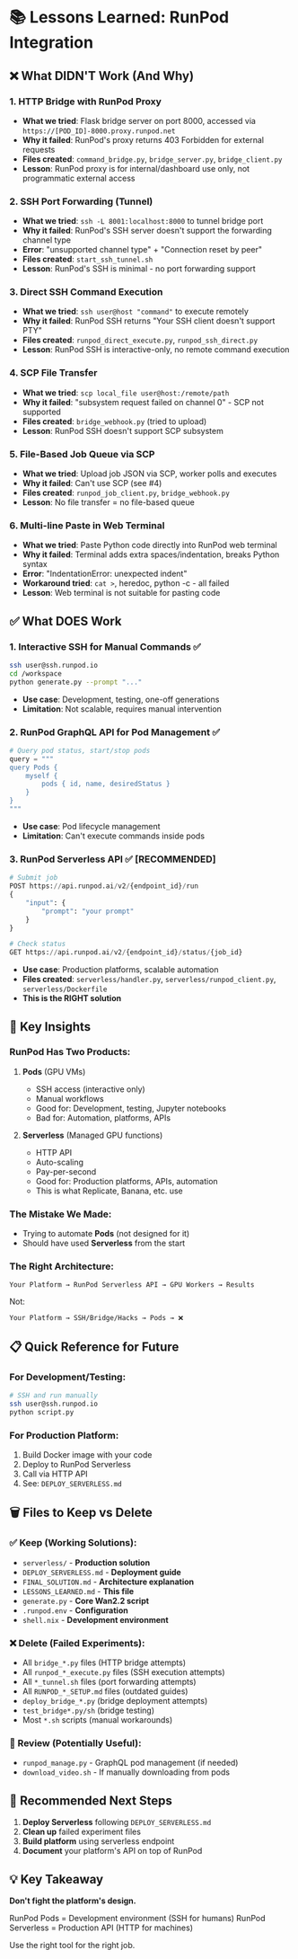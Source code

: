 # 📚 Lessons Learned: RunPod Integration

## ❌ What DIDN'T Work (And Why)

### 1. **HTTP Bridge with RunPod Proxy**
- **What we tried**: Flask bridge server on port 8000, accessed via `https://[POD_ID]-8000.proxy.runpod.net`
- **Why it failed**: RunPod's proxy returns 403 Forbidden for external requests
- **Files created**: `command_bridge.py`, `bridge_server.py`, `bridge_client.py`
- **Lesson**: RunPod proxy is for internal/dashboard use only, not programmatic external access

### 2. **SSH Port Forwarding (Tunnel)**
- **What we tried**: `ssh -L 8001:localhost:8000` to tunnel bridge port
- **Why it failed**: RunPod's SSH server doesn't support the forwarding channel type
- **Error**: "unsupported channel type" + "Connection reset by peer"
- **Files created**: `start_ssh_tunnel.sh`
- **Lesson**: RunPod's SSH is minimal - no port forwarding support

### 3. **Direct SSH Command Execution**
- **What we tried**: `ssh user@host "command"` to execute remotely
- **Why it failed**: RunPod SSH returns "Your SSH client doesn't support PTY"
- **Files created**: `runpod_direct_execute.py`, `runpod_ssh_direct.py`
- **Lesson**: RunPod SSH is interactive-only, no remote command execution

### 4. **SCP File Transfer**
- **What we tried**: `scp local_file user@host:/remote/path`
- **Why it failed**: "subsystem request failed on channel 0" - SCP not supported
- **Files created**: `bridge_webhook.py` (tried to upload)
- **Lesson**: RunPod SSH doesn't support SCP subsystem

### 5. **File-Based Job Queue via SCP**
- **What we tried**: Upload job JSON via SCP, worker polls and executes
- **Why it failed**: Can't use SCP (see #4)
- **Files created**: `runpod_job_client.py`, `bridge_webhook.py`
- **Lesson**: No file transfer = no file-based queue

### 6. **Multi-line Paste in Web Terminal**
- **What we tried**: Paste Python code directly into RunPod web terminal
- **Why it failed**: Terminal adds extra spaces/indentation, breaks Python syntax
- **Error**: "IndentationError: unexpected indent"
- **Workaround tried**: `cat >`, heredoc, python -c - all failed
- **Lesson**: Web terminal is not suitable for pasting code

## ✅ What DOES Work

### 1. **Interactive SSH for Manual Commands** ✅
```bash
ssh user@ssh.runpod.io
cd /workspace
python generate.py --prompt "..."
```
- **Use case**: Development, testing, one-off generations
- **Limitation**: Not scalable, requires manual intervention

### 2. **RunPod GraphQL API for Pod Management** ✅
```python
# Query pod status, start/stop pods
query = """
query Pods {
    myself {
        pods { id, name, desiredStatus }
    }
}
"""
```
- **Use case**: Pod lifecycle management
- **Limitation**: Can't execute commands inside pods

### 3. **RunPod Serverless API** ✅ **[RECOMMENDED]**
```python
# Submit job
POST https://api.runpod.ai/v2/{endpoint_id}/run
{
    "input": {
        "prompt": "your prompt"
    }
}

# Check status
GET https://api.runpod.ai/v2/{endpoint_id}/status/{job_id}
```
- **Use case**: Production platforms, scalable automation
- **Files created**: `serverless/handler.py`, `serverless/runpod_client.py`, `serverless/Dockerfile`
- **This is the RIGHT solution**

## 🎯 Key Insights

### RunPod Has Two Products:

1. **Pods** (GPU VMs)
   - SSH access (interactive only)
   - Manual workflows
   - Good for: Development, testing, Jupyter notebooks
   - Bad for: Automation, platforms, APIs

2. **Serverless** (Managed GPU functions)
   - HTTP API
   - Auto-scaling
   - Pay-per-second
   - Good for: Production platforms, APIs, automation
   - This is what Replicate, Banana, etc. use

### The Mistake We Made:
- Trying to automate **Pods** (not designed for it)
- Should have used **Serverless** from the start

### The Right Architecture:
```
Your Platform → RunPod Serverless API → GPU Workers → Results
```

Not:
```
Your Platform → SSH/Bridge/Hacks → Pods → ❌
```

## 📋 Quick Reference for Future

### For Development/Testing:
```bash
# SSH and run manually
ssh user@ssh.runpod.io
python script.py
```

### For Production Platform:
1. Build Docker image with your code
2. Deploy to RunPod Serverless
3. Call via HTTP API
4. See: `DEPLOY_SERVERLESS.md`

## 🗑️ Files to Keep vs Delete

### ✅ Keep (Working Solutions):
- `serverless/` - **Production solution**
- `DEPLOY_SERVERLESS.md` - **Deployment guide**
- `FINAL_SOLUTION.md` - **Architecture explanation**
- `LESSONS_LEARNED.md` - **This file**
- `generate.py` - **Core Wan2.2 script**
- `.runpod.env` - **Configuration**
- `shell.nix` - **Development environment**

### ❌ Delete (Failed Experiments):
- All `bridge_*.py` files (HTTP bridge attempts)
- All `runpod_*_execute.py` files (SSH execution attempts)
- All `*_tunnel.sh` files (port forwarding attempts)
- All `RUNPOD_*_SETUP.md` files (outdated guides)
- `deploy_bridge_*.py` (bridge deployment attempts)
- `test_bridge*.py/sh` (bridge testing)
- Most `*.sh` scripts (manual workarounds)

### 🤔 Review (Potentially Useful):
- `runpod_manage.py` - GraphQL pod management (if needed)
- `download_video.sh` - If manually downloading from pods

## 🚀 Recommended Next Steps

1. **Deploy Serverless** following `DEPLOY_SERVERLESS.md`
2. **Clean up** failed experiment files
3. **Build platform** using serverless endpoint
4. **Document** your platform's API on top of RunPod

## 💡 Key Takeaway

**Don't fight the platform's design.**

RunPod Pods = Development environment (SSH for humans)
RunPod Serverless = Production API (HTTP for machines)

Use the right tool for the right job.
